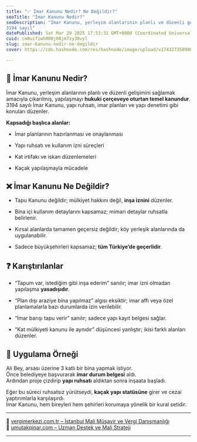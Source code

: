 ```yaml
---
title: "✅ İmar Kanunu Nedir? Ne Değildir?"
seoTitle: "İmar Kanunu Nedir?"
seoDescription: "İmar Kanunu, yerleşim alanlarının planlı ve düzenli gelişimini sağlamak amacıyla çıkarılmış, yapılaşmayı hukuki çerçeveye oturtan temel kanundur.
3194 sayıl"
datePublished: Sat Mar 29 2025 17:53:31 GMT+0000 (Coordinated Universal Time)
cuid: cm8uifiwh000j08jm7zy30vyl
slug: imar-kanunu-nedir-ne-degildir
cover: https://cdn.hashnode.com/res/hashnode/image/upload/v1743273589005/42826bbd-53b7-440f-bbba-6127ebd899b4.webp

---
```


## 🔹 İmar Kanunu Nedir?

İmar Kanunu, yerleşim alanlarının planlı ve düzenli gelişimini sağlamak amacıyla çıkarılmış, yapılaşmayı **hukuki çerçeveye oturtan temel kanundur**.  
3194 sayılı İmar Kanunu, yapı ruhsatı, imar planları ve yapı denetimi gibi konuları düzenler.

**Kapsadığı başlıca alanlar:**

* İmar planlarının hazırlanması ve onaylanması
    
* Yapı ruhsatı ve kullanım izni süreçleri
    
* Kat irtifakı ve iskan düzenlemeleri
    
* Kaçak yapılaşmayla mücadele
    

## ❌ İmar Kanunu Ne Değildir?

* Tapu Kanunu değildir; mülkiyet hakkını değil, **inşa iznini** düzenler.
    
* Bina içi kullanım detaylarını kapsamaz; mimari detaylar ruhsatla belirlenir.
    
* Kırsal alanlarda tamamen geçersiz değildir; köy yerleşik alanlarında da uygulanabilir.
    
* Sadece büyükşehirleri kapsamaz; **tüm Türkiye’de geçerlidir**.
    

## ❓ Karıştırılanlar

* “Tapum var, istediğim gibi inşa ederim” sanılır; imar izni olmadan yapılaşma **yasadışıdır**.
    
* “Plan dışı araziye bina yapılmaz” algısı eksiktir; imar affı veya özel planlamalarla bazı durumlarda izin verilebilir.
    
* “İmar barışı tapu verir” sanılır; sadece yapı kayıt belgesi sağlar.
    
* “Kat mülkiyeti kanunu ile aynıdır” düşüncesi yanlıştır; ikisi farklı alanları düzenler.
    

## 🧠 Uygulama Örneği

Ali Bey, arsası üzerine 3 katlı bir bina yapmak istiyor.  
Önce belediyeye başvurarak **imar durum belgesi** aldı.  
Ardından proje çizdirip **yapı ruhsatı** aldıktan sonra inşaata başladı.

Eğer bu süreci ruhsatsız yürütseydi, **kaçak yapı statüsüne** girer ve cezai yaptırımlarla karşılaşırdı.  
İmar Kanunu, hem bireyleri hem şehirleri korumaya yönelik bir kural setidir.

---

🔗 [vergimerkezi.com.tr – İstanbul Mali Müşavir ve Vergi Danışmanlığı](https://vergimerkezi.com.tr)  
🔗 [umutakpinar.com – Uzman Destek ve Mali Strateji](https://umutakpinar.com)

---